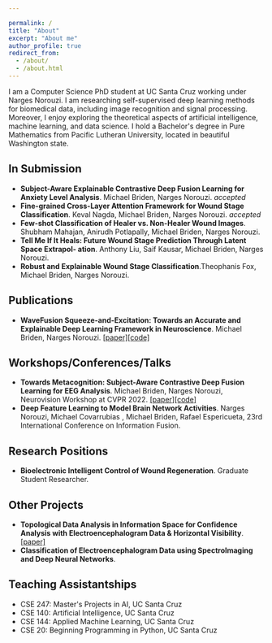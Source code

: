 ```yaml
---

permalink: /
title: "About"
excerpt: "About me"
author_profile: true
redirect_from:
  - /about/
  - /about.html
---
```


I am a Computer Science PhD student at UC Santa Cruz working under Narges Norouzi. I am researching self-supervised deep learning methods for biomedical data, including image recognition and signal processing. Moreover, I enjoy exploring the theoretical aspects of artificial intelligence, machine learning, and data science. I hold a Bachelor's degree in Pure Mathematics from Pacific Lutheran University, located in beautiful Washington state.

In Submission
------
<ul>
  <li><strong> Subject-Aware Explainable Contrastive Deep Fusion Learning for Anxiety Level Analysis</strong>. Michael Briden, Narges Norouzi.<em> accepted </em> </li>
  <li><strong> Fine-grained Cross-Layer Attention Framework for Wound Stage Classification</strong>. Keval Nagda, Michael Briden, Narges Norouzi.<em> accepted </em> </li>
  <li><strong> Few-shot Classification of Healer vs. Non-Healer Wound Images</strong>.  Shubham Mahajan,
  Anirudh Potlapally, Michael Briden, Narges Norouzi.</li>
  <li><strong> Tell Me If It Heals: Future Wound Stage Prediction Through Latent Space Extrapol-
  ation</strong>. Anthony Liu, Saif Kausar, Michael Briden, Narges Norouzi.</li>
  <li><strong> Robust and Explainable Wound Stage Classification</strong>.Theophanis Fox, Michael Briden, Narges Norouzi.</li>

</ul>

Publications
------

<ul>
  <li><strong> WaveFusion Squeeze-and-Excitation: Towards an Accurate and Explainable Deep Learning Framework in Neuroscience</strong>. Michael Briden, Narges Norouzi.  <a href="https://ieeexplore.ieee.org/document/9630605">[paper]</a><a href="https://github.com/bridenmj/WaveFusion">[code]</a></li>
</ul>


Workshops/Conferences/Talks
------

<ul>
  <li><strong> Towards Metacognition: Subject-Aware Contrastive Deep Fusion Learning for EEG Analysis</strong>. Michael Briden, Narges Norouzi, Neurovision Workshop at CVPR 2022. <a href="https://drive.google.com/file/d/1Nea9FWOAzDYEan3KPcKEUsy5JReY8eeR/view">[paper]</a><a href="https://github.com/bridenmj/Metacognition">[code]</a></li>

  <li><strong> Deep Feature Learning to Model Brain Network Activities</strong>. Narges Norouzi, Michael Covarrubias , Michael Briden, Rafael Espericueta, 23rd International Conference on Information Fusion. </li>
</ul>

Research Positions
------
<ul>
  <li><strong> Bioelectronic Intelligent Control of Wound Regeneration</strong>. Graduate Student Researcher.</li>
</ul>

Other Projects
------
<ul>
  <li><strong> Topological Data Analysis in Information Space for Confidence Analysis with Electroencephalogram Data & Horizontal Visibility</strong>. <a href="https://drive.google.com/file/d/1TAN4PMkaPSTuHHLptumIPsRISFc-1Pan/view?usp=sharing">[paper]</a></li>

  <li><strong> Classification of Electroencephalogram Data using
SpectroImaging and Deep Neural Networks</strong>.</li>
</ul>

Teaching Assistantships
------

<ul>
<li>CSE 247: Master's Projects in AI, UC Santa Cruz</li>
<li>CSE 140: Artificial Intelligence, UC Santa Cruz</li>
<li>CSE 144: Applied Machine Learning, UC Santa Cruz</li>
<li>CSE 20: Beginning Programming in Python, UC Santa Cruz</li>
</ul>
